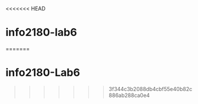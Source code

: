 <<<<<<< HEAD
# info2180-lab6
=======
# info2180-Lab6
>>>>>>> 3f344c3b2088db4cbf55e40b82c886ab288ca0e4
